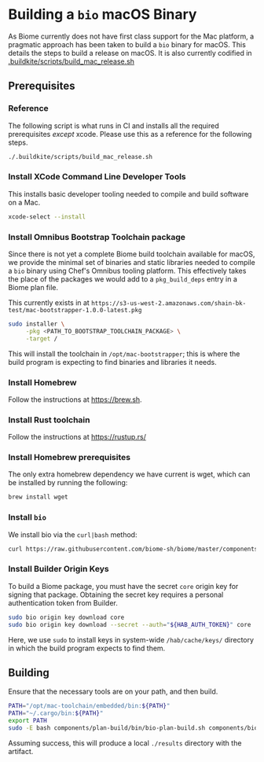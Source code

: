 # Building a `bio` macOS Binary

As Biome currently does not have first class support for the Mac platform, a pragmatic approach has been taken to build a `bio` binary for macOS. This details the steps to build a release on macOS. It is also currently codified in [.buildkite/scripts/build_mac_release.sh](biome-sh/biome/.buildkite/scripts/build_mac_release.sh)

## Prerequisites

### Reference
The following script is what runs in CI and installs all the required prerequisites *except* xcode. Please use this as a reference for the following steps.
```sh
./.buildkite/scripts/build_mac_release.sh
```

### Install XCode Command Line Developer Tools
This installs basic developer tooling needed to compile and build software on a Mac.

```sh
xcode-select --install
```

### Install Omnibus Bootstrap Toolchain package

Since there is not yet a complete Biome build toolchain available for macOS, we provide the minimal set of binaries and static libraries needed to compile a `bio` binary using Chef's Omnibus tooling platform. This effectively takes the place of the packages we would add to a `pkg_build_deps` entry in a Biome plan file.

This currently exists in at `https://s3-us-west-2.amazonaws.com/shain-bk-test/mac-bootstrapper-1.0.0-latest.pkg`

```sh
sudo installer \
     -pkg <PATH_TO_BOOTSTRAP_TOOLCHAIN_PACKAGE> \
     -target /
```

This will install the toolchain in `/opt/mac-bootstrapper`; this is where the build program is expecting to find binaries and libraries it needs.

### Install Homebrew
Follow the instructions at https://brew.sh.

### Install Rust toolchain
Follow the instructions at https://rustup.rs/

### Install Homebrew prerequisites
The only extra homebrew dependency we have current is wget, which can be installed by running the following:
```sh
brew install wget
```

### Install `bio`
We install bio via the `curl|bash` method:

``` sh
curl https://raw.githubusercontent.com/biome-sh/biome/master/components/bio/install.sh | sudo bash
```

### Install Builder Origin Keys

To build a Biome package, you must have the secret `core` origin key for signing that package. Obtaining the secret key requires a personal authentication token from Builder.

``` sh
sudo bio origin key download core
sudo bio origin key download --secret --auth="${HAB_AUTH_TOKEN}" core
```
Here, we use `sudo` to install keys in system-wide `/hab/cache/keys/` directory in which the build program expects to find them.

## Building

Ensure that the necessary tools are on your path, and then build.

``` sh
PATH="/opt/mac-toolchain/embedded/bin:${PATH}"
PATH="~/.cargo/bin:${PATH}"
export PATH
sudo -E bash components/plan-build/bin/bio-plan-build.sh components/bio
```

Assuming success, this will produce a local `./results` directory with the artifact.

